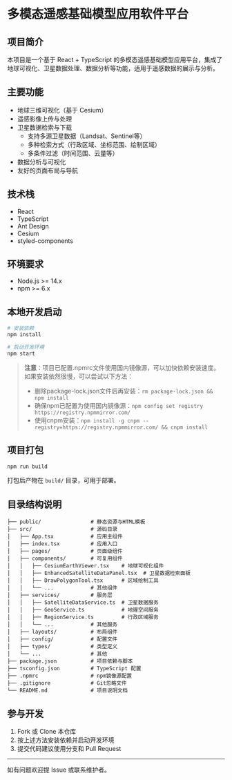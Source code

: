 # 多模态遥感基础模型应用软件平台

## 项目简介
本项目是一个基于 React + TypeScript 的多模态遥感基础模型应用平台，集成了地球可视化、卫星数据处理、数据分析等功能，适用于遥感数据的展示与分析。

## 主要功能
- 地球三维可视化（基于 Cesium）
- 遥感影像上传与处理
- 卫星数据检索与下载
  - 支持多源卫星数据（Landsat、Sentinel等）
  - 多种检索方式（行政区域、坐标范围、绘制区域）
  - 多条件过滤（时间范围、云量等）
- 数据分析与可视化
- 友好的页面布局与导航

## 技术栈
- React
- TypeScript
- Ant Design
- Cesium
- styled-components

## 环境要求
- Node.js >= 14.x
- npm >= 6.x

## 本地开发启动
```bash
# 安装依赖
npm install

# 启动开发环境
npm start
```

> **注意**：项目已配置.npmrc文件使用国内镜像源，可以加快依赖安装速度。如果安装依然很慢，可以尝试以下方法：
> - 删除package-lock.json文件后再安装：`rm package-lock.json && npm install`
> - 确保npm已配置为使用国内镜像源：`npm config set registry https://registry.npmmirror.com/`
> - 使用cnpm安装：`npm install -g cnpm --registry=https://registry.npmmirror.com/ && cnpm install`

## 项目打包
```bash
npm run build
```
打包后产物在 `build/` 目录，可用于部署。

## 目录结构说明
```
├── public/                # 静态资源与HTML模板
├── src/                   # 源码目录
│   ├── App.tsx            # 应用主组件
│   ├── index.tsx          # 应用入口
│   ├── pages/             # 页面级组件
│   ├── components/        # 可复用组件
│   │   ├── CesiumEarthViewer.tsx    # 地球可视化组件
│   │   ├── EnhancedSatelliteDataPanel.tsx  # 卫星数据检索面板
│   │   ├── DrawPolygonTool.tsx      # 区域绘制工具
│   │   └── ...            # 其他组件
│   ├── services/          # 服务层
│   │   ├── SatelliteDataService.ts  # 卫星数据服务
│   │   ├── GeoService.ts            # 地理空间服务
│   │   ├── RegionService.ts         # 行政区域服务
│   │   └── ...            # 其他服务
│   ├── layouts/           # 布局组件
│   ├── config/            # 配置文件
│   ├── types/             # 类型定义
│   └── ...                # 其他
├── package.json           # 项目依赖与脚本
├── tsconfig.json          # TypeScript 配置
├── .npmrc                 # npm镜像源配置
├── .gitignore             # Git忽略文件
└── README.md              # 项目说明文档
```

## 参与开发
1. Fork 或 Clone 本仓库
2. 按上述方法安装依赖并启动开发环境
3. 提交代码建议使用分支和 Pull Request

---
如有问题欢迎提 Issue 或联系维护者。 
